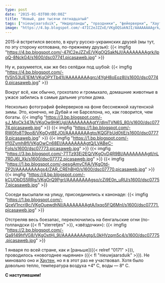 ```yaml
---
type: post
date: "2015-01-03T00:00:00Z"
title: "Новый, две тысячи пятнадцатый"
tags: ["nieuwjaarsduik", "Нидерланды", "праздники", "фейерверки", "Хаутен"]
image: "https://4.bp.blogspot.com/-47IC2eJZZxE/VKgOQSakNJI/AAAAAAAAgrk/IpqQ-8NckG4/s1600/dsc07741.picasaweb.jpg"
---
```


2015-й встретился весело, в кругу русско-украинских друзей (мы тут, по эту сторону котлована, по-прежнему друзья):
{{< imgfig "https://4.bp.blogspot.com/-47IC2eJZZxE/VKgOQSakNJI/AAAAAAAAgrk/IpqQ-8NckG4/s1600/dsc07741.picasaweb.jpg" >}}

<!--more-->

Ну и, разумеется, как же без селёдки под шубой:
{{< imgfig "https://4.bp.blogspot.com/-fVSh53UE1EM/VKgOPYTb41I/AAAAAAAAgrc/4YgH8oEoz8I/s1600/dsc07740.picasaweb.jpg" >}}

Вокруг всё, как обычно, грохотало и громыхало, домашние животные в ужасе забились в самые дальние уголки дома.

Несколько фотографий фейерверков на фоне бесснежной хаутенской зимы. Это, конечно, не Дубай и не Барселона, но, как говорится, чем богаты.
{{< imgfig "https://3.bp.blogspot.com/-sJ_MoCk347A/VKgOw9HKUgI/AAAAAAAAgtY/dlmTVN6S_80/s1600/dsc07774.picasaweb.jpg" >}}
{{< imgfig "https://1.bp.blogspot.com/-RW0fo8T9po8/VKgOyt8EJOI/AAAAAAAAgto/KQGFbUd0tiE/s1600/dsc07779.picasaweb.jpg" >}}
{{< imgfig "https://1.bp.blogspot.com/-lf10Zymh8fI/VKgOwCn68EI/AAAAAAAAgtQ/LVABeC-Fols/s1600/dsc07773.picasaweb.jpg" >}}
{{< imgfig "https://3.bp.blogspot.com/-7TTz93Ej2EQ/VKgOvD4R9BI/AAAAAAAAgtI/nL7RDJ6I_Xk/s1600/dsc07772.picasaweb.jpg" >}}
{{< imgfig "https://1.bp.blogspot.com/-pesgAmvCfjA/VKgOtd-ZP2I/AAAAAAAAgs4/ZAR_CREhBH0/s1600/dsc07770.picasaweb.jpg" >}}
{{< imgfig "https://4.bp.blogspot.com/-kCUObDS5RRg/VKgOrQ9PgrI/AAAAAAAAgso/cZi9E0n_uRU/s1600/dsc07757.picasaweb.jpg" >}}

Соседи высыпали на улицу, присоединились к канонаде:
{{< imgfig "https://1.bp.blogspot.com/-QceV1ncri9c/VKgOuewdhNI/AAAAAAAAgtA/lxqo5FQ6MnI/s1600/dsc07771.picasaweb.jpg" >}}

Отстреляв весь боезапас, переключились на бенгальские огни (по-голландски {{< fl "sterretjes" >}}, «звёздочки»):
{{< imgfig "https://2.bp.blogspot.com/-Qa9149hfVG8/VKgOxtHj_9I/AAAAAAAAgtg/L0kHVzqm5c4/s1600/dsc07775.picasaweb.jpg" >}}

1 января по всей стране, как и [раньше]({{< relref "0171" >}}), проводилось «новогоднее ныряние» ({{< fl "nieuwjaarsduik" >}}). Не миновало оно и [Хаутен](http://www.nieuwjaarsduikhouten.nl/), но я в этот раз не участвовал. Хотя было довольно тепло, температура воздуха +4° C, воды — 8° C.

**С наступившим!**
